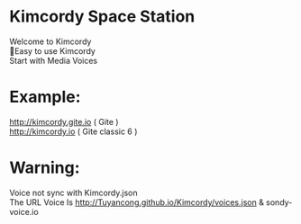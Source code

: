 # Kimcordy Space Station 

Welcome to Kimcordy  
👤Easy to use Kimcordy     
Start with Media Voices  
# Example:
http://kimcordy.gite.io ( Gite )    
http://kimcordy.io ( Gite classic 6 )
# Warning:
Voice not sync with Kimcordy.json  
The URL Voice Is http://Tuyancong.github.io/Kimcordy/voices.json & sondy-voice.io
